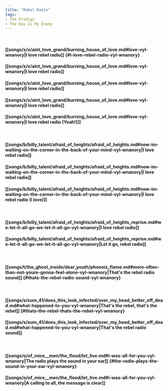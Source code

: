 ```yaml
---
title: "Rebel Radio"
tags:
- The Prodigy
- The Day Is My Enemy
---
```

&nbsp;
#### [[songs/x/x/aint_love_grand/burning_house_of_love.md#love-vyl-wnanory|I love rebel radio]] {#i-love-rebel-radio-vyl-wnanory}
#### [[songs/x/x/aint_love_grand/burning_house_of_love.md#love-vyl-wnanory|I love rebel radio]]
#### [[songs/x/x/aint_love_grand/burning_house_of_love.md#love-vyl-wnanory|I love rebel radio]]
#### [[songs/x/x/aint_love_grand/burning_house_of_love.md#love-vyl-wnanory|I love rebel radio]]
#### [[songs/x/x/aint_love_grand/burning_house_of_love.md#love-vyl-wnanory|I love rebel radio (Yeah!)]]
&nbsp;
#### [[songs/b/billy_talent/afraid_of_heights/afraid_of_heights.md#now-im-waiting-on-the-corner-in-the-back-of-your-mind-vyl-wnanory|I love rebel radio]]
#### [[songs/b/billy_talent/afraid_of_heights/afraid_of_heights.md#now-im-waiting-on-the-corner-in-the-back-of-your-mind-vyl-wnanory|I love rebel radio]]
#### [[songs/b/billy_talent/afraid_of_heights/afraid_of_heights.md#now-im-waiting-on-the-corner-in-the-back-of-your-mind-vyl-wnanory|I love rebel radio (I love)]]
&nbsp;
#### [[songs/b/billy_talent/afraid_of_heights/afraid_of_heights_reprise.md#we-let-it-all-go-we-let-it-all-go-vyl-wnanory|I love rebel radio]]
#### [[songs/b/billy_talent/afraid_of_heights/afraid_of_heights_reprise.md#we-let-it-all-go-we-let-it-all-go-vyl-wnanory|Let it go, rebel radio]]
&nbsp;
#### [[songs/t/the_ghost_inside/dear_youth/phoenix_flame.md#more-often-than-not-youre-gonna-feel-alone-vyl-wnanory|That's the rebel radio sound]] {#thats-the-rebel-radio-sound-vyl-wnanory}
&nbsp;
#### [[songs/s/sum_41/does_this_look_infected/over_my_head_better_off_dead.md#what-happened-to-you-vyl-wnanory|That's the rebel, that's the rebel]] {#thats-the-rebel-thats-the-rebel-vyl-wnanory}
#### [[songs/s/sum_41/does_this_look_infected/over_my_head_better_off_dead.md#what-happened-to-you-vyl-wnanory|That's the rebel radio sound]]
&nbsp;
#### [[songs/o/of_mice__men/the_flood/let_live.md#i-was-all-for-you-vyl-wnanory|The radio plays the sound in your ear]] {#the-radio-plays-the-sound-in-your-ear-vyl-wnanory}
#### [[songs/o/of_mice__men/the_flood/let_live.md#i-was-all-for-you-vyl-wnanory|A calling to all, the message is clear]]
